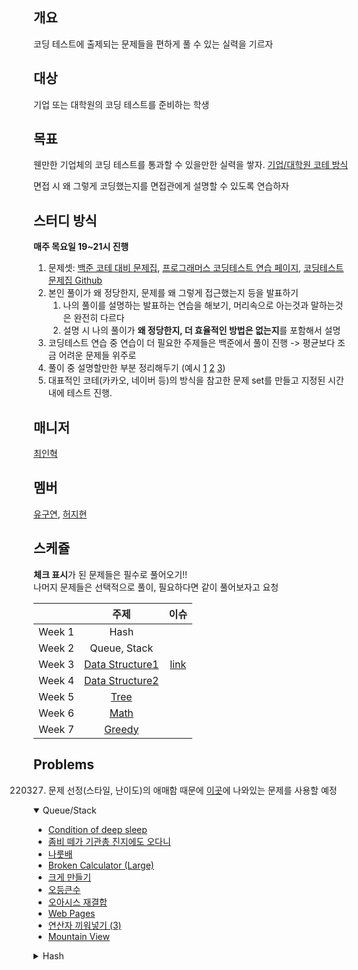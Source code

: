## 개요

코딩 테스트에 출제되는 문제들을 편하게 풀 수 있는 실력을 기르자

## 대상

기업 또는 대학원의 코딩 테스트를 준비하는 학생

## 목표

웬만한 기업체의 코딩 테스트를 통과할 수 있을만한 실력을 쌓자. 
[기업/대학원 코테 방식](https://github.com/alps-jbnu/22ALPStudy/issues/72)

면접 시 왜 그렇게 코딩했는지를 면접관에게 설명할 수 있도록 연습하자

## 스터디 방식

**매주 목요일 19~21시 진행**

1. 문제셋: [백준 코테 대비 문제집](https://www.acmicpc.net/workbook/view/4357), [프로그래머스 코딩테스트 연습 페이지](https://programmers.co.kr/learn/challenges), [코딩테스트 문제집 Github](https://github.com/tony9402/baekjoon)
2. 본인 풀이가 왜 정당한지, 문제를 왜 그렇게 접근했는지 등을 발표하기
   1. 나의 풀이를 설명하는 발표하는 연습을 해보기, 머리속으로 아는것과 말하는것은 완전히 다르다
   2. 설명 시 나의 풀이가 **왜 정당한지, 더 효율적인 방법은 없는지**를 포함해서 설명
3. 코딩테스트 연습 중 연습이 더 필요한 주제들은 백준에서 풀이 진행 -> 평균보다 조금 어려운 문제들 위주로
4. 풀이 중 설명할만한 부분 정리해두기 (예시 [1](https://github.com/alps-jbnu/22ALPStudy/blob/master/Data_Structure/Code/rkdbq/README.md) [2](https://github.com/alps-jbnu/22ALPStudy/blob/master/Coding_Interview/Code/Sabro98/Hash/README.md) [3](https://github.com/alps-jbnu/22ALPStudy/blob/master/Coding_Interview/Code/copyrat90/README.md))
5. 대표적인 코테(카카오, 네이버 등)의 방식을 참고한 문제 set를 만들고 지정된 시간내에 테스트 진행.

## 매니저

[최인혁](https://github.com/alps-jbnu/22ALPStudy/tree/master/Coding_Interview/Code/Sabro98)

## 멤버

[유구연](https://github.com/alps-jbnu/22ALPStudy/tree/master/Coding_Interview/Code/copyrat90), [허지현](https://github.com/alps-jbnu/22ALPStudy/tree/master/Coding_Interview/Code/qhur135)

## 스케쥴

**체크 표시**가 된 문제들은 필수로 풀어오기!!  
나머지 문제들은 선택적으로 풀이, 필요하다면 같이 풀어보자고 요청

|        |                                       주제                                        |이슈|
| :----: | :-------------------------------------------------------------------------------: |:----:|
| Week 1 |                                       Hash                                        ||
| Week 2 |                                   Queue, Stack                                    ||
| Week 3 | [Data Structure1](https://github.com/tony9402/baekjoon/tree/main/data_structure)  |[link](https://github.com/alps-jbnu/22ALPStudy/issues/115)|
| Week 4 | [Data Structure2](https://github.com/tony9402/baekjoon/tree/main/data_structure2) ||
| Week 5 |            [Tree](https://github.com/tony9402/baekjoon/blob/main/tree)            ||
| Week 6 |            [Math](https://github.com/tony9402/baekjoon/tree/main/math)            ||
| Week 7 |          [Greedy](https://github.com/tony9402/baekjoon/tree/main/greedy)          ||

## Problems

220327. 문제 선정(스타일, 난이도)의 애매함 때문에 [이곳](https://github.com/tony9402/baekjoon)에 나와있는 문제를 사용할 예정

<details open>   
 <summary>Queue/Stack</summary>
    <div makrdown="1">
        <ul>
            <li><a href=https://www.acmicpc.net/problem/11577>Condition of deep sleep</a></li>
            <li><a href=https://www.acmicpc.net/problem/19644>좀비 떼가 기관총 진지에도 오다니</a></li>
            <li><a href=https://www.acmicpc.net/problem/2065>나룻배</a></li>
            <li><a href=https://www.acmicpc.net/problem/12195>Broken Calculator (Large)</a></li>
            <li><a href=https://www.acmicpc.net/problem/2812>크게 만들기</a></li>
            <li><a href=https://www.acmicpc.net/problem/17299>오등큰수</a></li>
            <li><a href=https://www.acmicpc.net/problem/3015>오아시스 재결합</a></li>
            <li><a href=https://www.acmicpc.net/problem/5076>Web Pages</a></li>
            <li><a href=https://www.acmicpc.net/problem/15659>연산자 끼워넣기 (3)</a></li>
            <li><a href=https://www.acmicpc.net/problem/17026> Mountain View</a></li>
        </ul>
    </div>
</details>

<details>   
 <summary>Hash</summary>
    <div makrdown="1">
        <ul>
            <li><a href=https://www.acmicpc.net/problem/4358>생태학</a></li>
            <li><a href=https://www.acmicpc.net/problem/1351>무한 수열</a></li>
            <li><a href=https://www.acmicpc.net/problem/1253>좋다</a></li>
            <li><a href=https://www.acmicpc.net/problem/2002>추월</a></li>
            <li><a href=https://www.acmicpc.net/problem/19583>싸이버개강총회</a></li>
            <li><a href=https://www.acmicpc.net/problem/2866>문자열 잘라내기</a></li>
            <li><a href=https://www.acmicpc.net/problem/1354>무한 수열2</a></li>
            <li><a href=https://www.acmicpc.net/problem/20166>문자열 지옥에 빠진 호석</a></li>
            <li><a href=https://www.acmicpc.net/problem/5021>왕위 계승</a></li>
            <li><a href=https://www.acmicpc.net/problem/22252>정보 상인 호석</a></li>
            <li><a href=https://www.acmicpc.net/problem/22860>폴더 정리(small)</a></li>
            <li><a href=https://www.acmicpc.net/problem/22861>폴더 정리(large)</a></li>
        </ul>
    </div>
</details>
